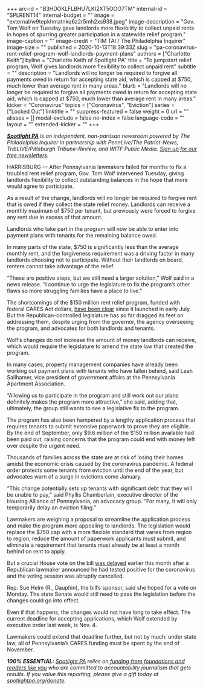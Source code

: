 +++
arc-id = "B3HDOKLFLBHU7LKI2XT5OOO7TM"
internal-id = "SPLRENT14"
internal-budget = ""
image = "external/w9tepkhmatnkq6z2r5mh2xs938.jpeg"
image-description = "Gov. Tom Wolf on Tuesday gave landlords more flexibility to collect unpaid rents in hopes of spurring greater participation in a statewide relief program."
image-caption = ""
image-credit = "TIM TAI / The Philadelphia Inquirer"
image-size = ""
published = 2020-10-13T18:39:33Z
slug = "pa-coronavirus-rent-relief-program-wolf-landlords-payment-plans"
authors = ["Charlotte Keith"]
byline = "Charlotte Keith of Spotlight PA"
title = "To jumpstart relief program, Wolf gives landlords more flexibility to collect unpaid rent"
subtitle = ""
description = "Landlords will no longer be required to forgive all payments owed in return for accepting state aid, which is capped at $750, much lower than average rent in many areas."
blurb = "Landlords will no longer be required to forgive all payments owed in return for accepting state aid, which is capped at $750, much lower than average rent in many areas."
kicker = "Coronavirus"
topics = ["Coronavirus", "Eviction"]
series = ["Locked Out"]
linktitle = ""
suppress-featured = false
weight = 0
url = ""
aliases = []
modal-exclude = false
no-index = false
language-code = ""
layout = ""
extended-kicker = ""
+++

<a href="https://lesspage.com/"><i><b>Spotlight PA</b></i></a><i> is an independent, non-partisan newsroom powered by The Philadelphia Inquirer in partnership with PennLive/The Patriot-News, TribLIVE/Pittsburgh Tribune-Review, and WITF Public Media. </i><a href="https://lesspage.com/newsletters"><i>Sign up for our free newsletters</i></a><i>.</i>

HARRISBURG — After Pennsylvania lawmakers failed for months to fix a troubled rent relief program, Gov. Tom Wolf intervened Tuesday, giving landlords flexibility to collect outstanding balances in the hope that more would agree to participate.

As a result of the change, landlords will no longer be required to forgive rent that is owed if they collect the state relief money. Landlords can receive a monthly maximum of $750 per tenant, but previously were forced to forgive any rent due in excess of that amount.

Landlords who take part in the program will now be able to enter into payment plans with tenants for the remaining balance owed.

In many parts of the state, $750 is significantly less than the average monthly rent, and the forgiveness requirement was a driving factor in many landlords choosing not to participate. Without their landlords on board, renters cannot take advantage of the relief.

“These are positive steps, but we still need a larger solution,” Wolf said in a news release. “I continue to urge the legislature to fix the program’s other flaws so more struggling families have a place to live.”

<script src="https://lesspage.com/embed.js" async></script><div data-spl-embed-version="1" data-spl-src="https://lesspage.com/embeds/newsletter/"></div>

The shortcomings of the $150 million rent relief program, funded with federal CARES Act dollars, <a href="https://lesspage.com/news/2020/08/pa-evictions-ban-rental-assistance-program-coronavirus-flaws/">have been clear</a> since it launched in early July. But the Republican-controlled legislature has so far dragged its feet on addressing them, despite urging from the governor, the agency overseeing the program, and advocates for both landlords and tenants.

Wolf’s changes do not increase the amount of money landlords can receive, which would require the legislature to amend the state law that created the program.

In many cases, property management companies have already been working out payment plans with tenants who have fallen behind, said Leah Sailhamer, vice president of government affairs at the Pennsylvania Apartment Association.

“Allowing us to participate in the program and still work out our plans definitely makes the program more attractive,” she said, adding that, ultimately, the group still wants to see a legislative fix to the program.

The program has also been hampered by a lengthy application process that requires tenants to submit extensive paperwork to prove they are eligible. By the end of September, only $9.6 million of the $150 million available had been paid out, raising concerns that the program could end with money left over despite the urgent need.

Thousands of families across the state are at risk of losing their homes amidst the economic crisis caused by the coronavirus pandemic. A federal order protects some tenants from eviction until the end of the year, but advocates warn of a surge in evictions come January.

“This change potentially sets up tenants with significant debt that they will be unable to pay,” said Phyllis Chamberlain, executive director of the Housing Alliance of Pennsylvania, an advocacy group. “For many, it will only temporarily delay an eviction filing.”

Lawmakers are weighing a proposal to streamline the application process and make the program more appealing to landlords. The legislation would replace the $750 cap with a more flexible standard that varies from region to region, reduce the amount of paperwork applicants must submit, and eliminate a requirement that tenants must already be at least a month behind on rent to apply.

But a crucial House vote on the bill <a href="https://lesspage.com/news/2020/10/pa-house-republican-coronavirus-positive-rental-assistance-program-election-delays/">was delayed</a> earlier this month after a Republican lawmaker announced he had tested positive for the coronavirus and the voting session was abruptly cancelled.

<script src="https://lesspage.com/embed.js" async></script><div data-spl-embed-version="1" data-spl-src="https://lesspage.com/embeds/donate/"></div>

Rep. Sue Helm (R., Dauphin), the bill’s sponsor, said she hoped for a vote on Monday. The state Senate would still need to pass the legislation before the changes could go into effect.

Even if that happens, the changes would not have long to take effect. The current deadline for accepting applications, which Wolf extended by executive order last week, is Nov. 4.

Lawmakers could extend that deadline further, but not by much: under state law, all of Pennsylvania’s CARES funding must be spent by the end of November.

<i><b>100% ESSENTIAL:</b></i><i> </i><a href="https://lesspage.com/"><i>Spotlight PA</i></a><i> relies on</i><a href="https://lesspage.com/support"><i> funding from foundations and readers like you</i></a><i> who are committed to accountability journalism that gets results. If you value this reporting, please give a gift today at </i><a href="http://spotlightpa.org/donate"><i>spotlightpa.org/donate</i></a><i>.</i>
